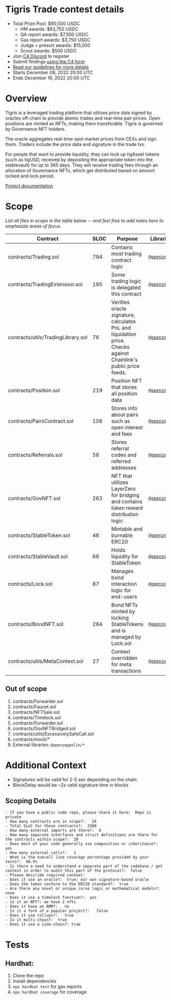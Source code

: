 # Tigris Trade contest details
- Total Prize Pool: $90,500 USDC
    - HM awards: $63,750 USDC
    - QA report awards: $7,500 USDC
    - Gas report awards: $3,750 USDC
    - Judge + presort awards: $15,000
    - Scout awards: $500 USDC
- Join [C4 Discord](https://discord.gg/code4rena) to register
- Submit findings [using the C4 form](https://code4rena.com/contests/2022-12-tigris-contest/submit)
- [Read our guidelines for more details](https://docs.code4rena.com/roles/wardens)
- Starts December 09, 2022 20:00 UTC
- Ends December 16, 2022 20:00 UTC

# Overview

Tigris is a leveraged trading platform that utilizes price data signed by oracles off-chain to provide atomic trades and real-time
pair prices.
Open positions are minted as NFTs, making them transferable. Tigris is governed by Governance NFT holders.

The oracle aggregates real-time spot market prices from CEXs and sign them. Traders include the price data and signature in the trade txs.

For people that want to provide liquidity, they can lock up tigAsset tokens (such as tigUSD,
received by depositing the appropriate token into the stablevault) for up to 365 days. They will receive trading fees
through an allocation of Governance NFTs, which get distributed based on amount locked and lock period.

[Project documentation](https://tigristrade.gitbook.io/)

# Scope

*List all files in scope in the table below -- and feel free to add notes here to emphasize areas of focus.*

| Contract                           | SLOC | Purpose                                                                                                         | Libraries used |  
|------------------------------------|------|-----------------------------------------------------------------------------------------------------------------| ----------- |
| contracts/Trading.sol              | 794  | Contains most trading contract logic                                                                            | [`@openzeppelin/*`](https://openzeppelin.com/contracts/) |
| contracts/TradingExtension.sol     | 195  | Some trading logic is delegated this contract                                                                   | [`@openzeppelin/*`](https://openzeppelin.com/contracts/)                                                        |
| contracts/utils/TradingLibrary.sol | 76   | Verifies oracle signature, calculates PnL and liquidation price. Checks against Chainlink's public price feeds. | [`@openzeppelin/*`](https://openzeppelin.com/contracts/)                                                                                                                |
| contracts/Position.sol             | 219  | Position NFT that stores all position data                                                                      | [`@openzeppelin/*`](https://openzeppelin.com/contracts/)                                                                                                             |
| contracts/PairsContract.sol        | 106  | Stores info about pairs such as open interest and fees                                                          | [`@openzeppelin/*`](https://openzeppelin.com/contracts/)                                                                                                                                                                      |
| contracts/Referrals.sol            | 56   | Stores referral codes and referred addresses                                                                    | [`@openzeppelin/*`](https://openzeppelin.com/contracts/)                                                                                                                                                                                                                              |
| contracts/GovNFT.sol               | 263  | NFT that utilizes LayerZero for bridging and contains token reward distribution logic                           | [`@openzeppelin/*`](https://openzeppelin.com/contracts/)                                                                                                                                                                                                                                                                                       |
| contracts/StableToken.sol          | 46   | Mintable and burnable ERC20                                                                                     | [`@openzeppelin/*`](https://openzeppelin.com/contracts/)                                                                                                                                                                                                                                                                                                                                                |
| contracts/StableVault.sol          | 66   | Holds liquidity for StableToken                                                                                 | [`@openzeppelin/*`](https://openzeppelin.com/contracts/)                                                                                                                                                                                                                                                                                                                                                                                                        |
| contracts/Lock.sol                 | 87   | Manages bond interaction logic for end-users                                                                    | [`@openzeppelin/*`](https://openzeppelin.com/contracts/)                                                                                                                                                                                                                                                                                                                                                                                                                                                                |
| contracts/BondNFT.sol              | 284  | Bond NFTs minted by locking StableTokens and is managed by Lock.sol                                             | [`@openzeppelin/*`](https://openzeppelin.com/contracts/)                                                                                                                                                                                                                                                                                                                                                                                                                                                                                                                        |
| contracts/utils/MetaContext.sol    | 27   | Context overridden for meta transactions                                                                        | [`@openzeppelin/*`](https://openzeppelin.com/contracts/)                                                                                                                                                                                                                                                                                                                                                                                                                                                                                                                                                                                 |


## Out of scope

1. contracts/Forwarder.sol
2. contracts/Faucet.sol
3. contracts/NFTSale.sol
4. contracts/Timelock.sol
5. contracts/Forwarder.sol
6. contracts/GovNFTBridged.sol
7. contracts/utils/ExcessivelySafeCall.sol
8. contracts/mock/*
9. External libraries: ``@openzeppelin/*``

# Additional Context

- Signatures will be valid for 2-5 sec depending on the chain.
- BlockDelay would be ~2x valid signature time in blocks

## Scoping Details
```
- If you have a public code repo, please share it here:  Repo is private
- How many contracts are in scope?:   24
- Total SLoC for these contracts?:  2300
- How many external imports are there?:  4
- How many separate interfaces and struct definitions are there for the contracts within scope?:  20
- Does most of your code generally use composition or inheritance?:   yes
- How many external calls?:   1
- What is the overall line coverage percentage provided by your tests?:  98.5%
- Is there a need to understand a separate part of the codebase / get context in order to audit this part of the protocol?:  false 
- Please describe required context:   
- Does it use an oracle?:  true; our own signature-based oracle
- Does the token conform to the ERC20 standard?:  true
- Are there any novel or unique curve logic or mathematical models?: none
- Does it use a timelock function?:  yes
- Is it an NFT?: we have 2 nfts
- Does it have an AMM?:   no
- Is it a fork of a popular project?:   false
- Does it use rollups?:   true
- Is it multi-chain?:  true
- Does it use a side-chain?: true
```

# Tests
## Hardhat:
1. Clone the repo
2. Install dependencies
3. ``npx hardhat test`` for gas reports
4. ``npx hardhat coverage`` for coverage
